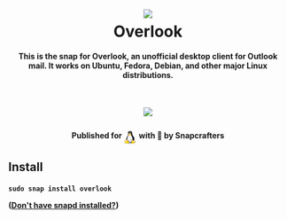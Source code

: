 <h1 align="center">
  <img src="https://user-images.githubusercontent.com/45159366/57566402-e36b9f00-7380-11e9-808a-3be777595f3a.png">
  <br />
Overlook
</h1>

<p align="center"><b>This is the snap for Overlook, an unofficial desktop client for Outlook mail. It works on Ubuntu, Fedora, Debian, and other major Linux distributions. </p>

<!-- Uncomment and modify this when you are provided a build status badge
<p align="center">
<a href="https://build.snapcraft.io/user/snapcrafters/fork-and-rename-me"><img src="https://build.snapcraft.io/badge/snapcrafters/fork-and-rename-me.svg" alt="Snap Status"></a>
</p>
-->

<h1 align="center">
  <img src="https://user-images.githubusercontent.com/45159366/57566404-e5cdf900-7380-11e9-8dc3-305b5f7b9f9c.png">
  <br />
</h1>

<p align="center">Published for <img src="https://raw.githubusercontent.com/anythingcodes/slack-emoji-for-techies/gh-pages/emoji/tux.png" align="top" width="24" /> with 💝 by Snapcrafters</p>

## Install

    sudo snap install overlook

([Don't have snapd installed?](https://snapcraft.io/docs/core/install))

